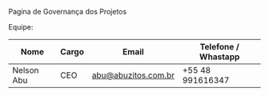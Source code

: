 Pagina de Governança dos Projetos

Equipe:

| Nome                  | Cargo                    | Email                     | Telefone / Whastapp       |
|-----------------------|--------------------------|---------------------------|---------------------------|
| Nelson Abu            | CEO                      | abu@abuzitos.com.br       | +55 48 991616347          |

